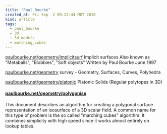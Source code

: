 ```yaml
---
title: "Paul Bourke"
created_at: Fri Sep  2 09:22:44 MDT 2016
kind: article
tags:
  - paul_bourke
  - 3d
  - 3d_models
  - marching_cubes
---
```


<a href="http://paulbourke.net/geometry/implicitsurf/" target="_blank">paulbourke.net/geometry/implicitsurf</a>
Implicit surfaces Also known as "Metaballs", "Blobbies", "Soft objects" Written by Paul Bourke June 1997 

<a href="http://paulbourke.net/geometry/" target="_blank">paulbourke.net/geometry</a>
survey - Geometry, Surfaces, Curves, Polyhedra

<a href="http://paulbourke.net/geometry/platonic/" target="_blank">paulbourke.net/geometry/platonic</a>
Platonic Solids (Regular polytopes in 3D)

#### <a href="http://paulbourke.net/geometry/polygonise/" target="_blank">paulbourke.net/geometry/polygonise</a>

This document describes an algorithm for creating a polygonal surface
representation of an isosurface of a 3D scalar field. A common name for
this type of problem is the so called "marching cubes" algorithm. It
combines simplicity with high speed since it works almost entirely on
lookup tables.

<!--
html boilerplate
<a href="" target="_blank"></a>
<a name=""></a>
<img src="" width="400px">
<ul>
  <li></li>
</ul>
<pre>
</pre>
<pre><code>
</code></pre>
-->
